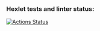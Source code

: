 ### Hexlet tests and linter status:
[![Actions Status](https://github.com/amrylnikov/python-project-83/workflows/hexlet-check/badge.svg)](https://github.com/amrylnikov/python-project-83/actions)